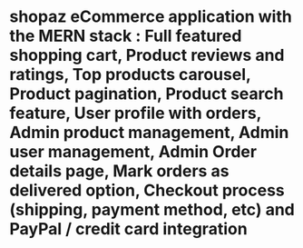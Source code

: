 # shopaz eCommerce application with the MERN stack : Full featured shopping cart, Product reviews and ratings, Top products carousel, Product pagination, Product search feature, User profile with orders, Admin product management, Admin user management, Admin Order details page, Mark orders as delivered option, Checkout process (shipping, payment method, etc) and PayPal / credit card integration
